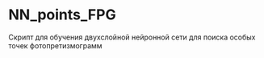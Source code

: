 # NN_points_FPG
Скрипт для обучения двухслойной нейронной сети для поиска особых точек фотопретизмограмм
